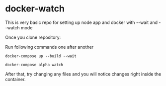 # docker-watch
This is very basic repo for setting up node app and docker with --wait and --watch mode

Once you clone repository:

Run following commands one after another

``docker-compose up --build --wait``

``docker-compose alpha watch``

After that, try changing any files and you will notice changes right inside the container.
